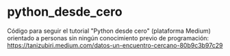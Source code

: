 # python_desde_cero
Código para seguir el tutorial "Python desde cero" (plataforma Medium) orientado a personas sin ningún conocimiento previo de programación: https://tanizubiri.medium.com/datos-un-encuentro-cercano-80b9c3b97c29
